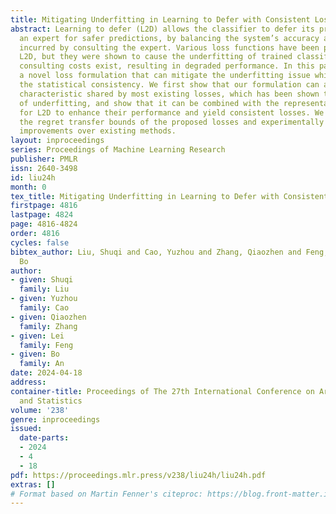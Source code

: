 ```yaml
---
title: Mitigating Underfitting in Learning to Defer with Consistent Losses
abstract: Learning to defer (L2D) allows the classifier to defer its prediction to
  an expert for safer predictions, by balancing the system’s accuracy and extra costs
  incurred by consulting the expert. Various loss functions have been proposed for
  L2D, but they were shown to cause the underfitting of trained classifiers when extra
  consulting costs exist, resulting in degraded performance. In this paper, we propose
  a novel loss formulation that can mitigate the underfitting issue while remaining
  the statistical consistency. We first show that our formulation can avoid a common
  characteristic shared by most existing losses, which has been shown to be a cause
  of underfitting, and show that it can be combined with the representative losses
  for L2D to enhance their performance and yield consistent losses. We further study
  the regret transfer bounds of the proposed losses and experimentally validate its
  improvements over existing methods.
layout: inproceedings
series: Proceedings of Machine Learning Research
publisher: PMLR
issn: 2640-3498
id: liu24h
month: 0
tex_title: Mitigating Underfitting in Learning to Defer with Consistent Losses
firstpage: 4816
lastpage: 4824
page: 4816-4824
order: 4816
cycles: false
bibtex_author: Liu, Shuqi and Cao, Yuzhou and Zhang, Qiaozhen and Feng, Lei and An,
  Bo
author:
- given: Shuqi
  family: Liu
- given: Yuzhou
  family: Cao
- given: Qiaozhen
  family: Zhang
- given: Lei
  family: Feng
- given: Bo
  family: An
date: 2024-04-18
address:
container-title: Proceedings of The 27th International Conference on Artificial Intelligence
  and Statistics
volume: '238'
genre: inproceedings
issued:
  date-parts:
  - 2024
  - 4
  - 18
pdf: https://proceedings.mlr.press/v238/liu24h/liu24h.pdf
extras: []
# Format based on Martin Fenner's citeproc: https://blog.front-matter.io/posts/citeproc-yaml-for-bibliographies/
---
```

